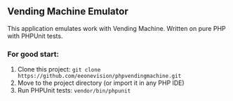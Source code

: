 ## Vending Machine Emulator
This application emulates work with Vending Machine. Written on pure PHP with PHPUnit tests.

### For good start:
1. Clone this project: `git clone https://github.com/eeonevision/phpvendingmachine.git`
2. Move to the project directory (or import it in any PHP IDE)
3. Run PHPUnit tests: `vendor/bin/phpunit`
